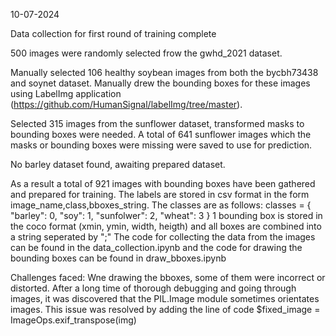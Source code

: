 10-07-2024

Data collection for first round of training complete

500 images were randomly selected frow the gwhd_2021 dataset.

Manually selected 106 healthy soybean images from both the bycbh73438 and soynet dataset. Manually drew the bounding boxes for these images using
LabelImg application (https://github.com/HumanSignal/labelImg/tree/master).

Selected 315 images from the sunflower dataset, transformed masks to bounding boxes were needed. A total of 641 sunflower images which the masks or bounding boxes were
missing were saved to use for prediction.

No barley dataset found, awaiting prepared dataset.

As a result a total of 921 images with bounding boxes have been gathered and prepared for training.
The labels are stored in csv format in the form image_name,class,bboxes_string.
The classes are as follows:
classes = {
    "barley": 0,
    "soy": 1,
    "sunfolwer": 2,
    "wheat": 3
}
1 bounding box is stored in the coco format (xmin, ymin, width, heigth) and all boxes are combined into a string seperated by ";"
The code for collecting the data from the images can be found in the data_collection.ipynb and the code for drawing the bounding boxes can be found in draw_bboxes.ipynb

Challenges faced:
Wne drawing the bboxes, some of them were incorrect or distorted. After a long time of thorough debugging and going through images, it was discovered that the PIL.Image module sometimes orientates images.
This issue was resolved by adding the line of code $fixed_image = ImageOps.exif_transpose(img)
